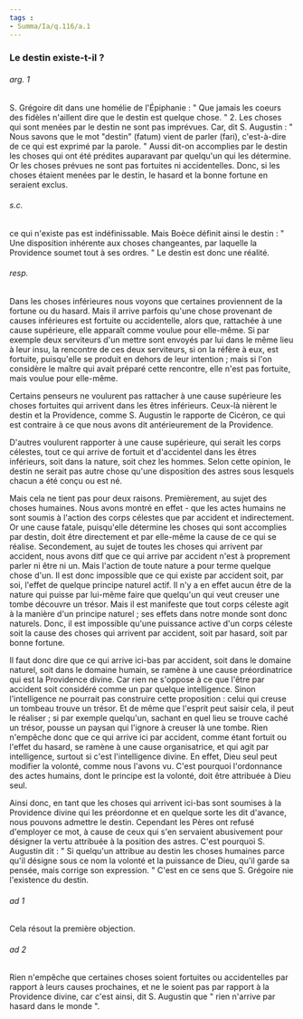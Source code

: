 ```yaml
---
tags : 
- Summa/Ia/q.116/a.1
---
```


### Le destin existe-t-il ?



###### arg. 1
S. Grégoire dit dans une homélie de l'Épiphanie : " Que jamais les coeurs des fidèles n'aillent dire que le destin est quelque chose. " 2. Les choses qui sont menées par le destin ne sont pas imprévues. Car, dit S. Augustin : " Nous savons que le mot "destin" (fatum) vient de parler (fari), c'est-à-dire de ce qui est exprimé par la parole. " Aussi dit-on accomplies par le destin les choses qui ont été prédites auparavant par quelqu'un qui les détermine. Or les choses prévues ne sont pas fortuites ni accidentelles. Donc, si les choses étaient menées par le destin, le hasard et la bonne fortune en seraient exclus. 

###### s.c.
ce qui n'existe pas est indéfinissable. Mais Boèce définit ainsi le destin : " Une disposition inhérente aux choses changeantes, par laquelle la Providence soumet tout à ses ordres. " Le destin est donc une réalité. 

###### resp.
Dans les choses inférieures nous voyons que certaines proviennent de la fortune ou du hasard. Mais il arrive parfois qu'une chose provenant de causes inférieures est fortuite ou accidentelle, alors que, rattachée à une cause supérieure, elle apparaît comme voulue pour elle-même. Si par exemple deux serviteurs d'un mettre sont envoyés par lui dans le même lieu à leur insu, la rencontre de ces deux serviteurs, si on la réfère à eux, est fortuite, puisqu'elle se produit en dehors de leur intention ; mais si l'on considère le maître qui avait préparé cette rencontre, elle n'est pas fortuite, mais voulue pour elle-même. 

Certains penseurs ne voulurent pas rattacher à une cause supérieure les choses fortuites qui arrivent dans les êtres inférieurs. Ceux-là nièrent le destin et la Providence, comme S. Augustin le rapporte de Cicéron, ce qui est contraire à ce que nous avons dit antérieurement de la Providence. 

D'autres voulurent rapporter à une cause supérieure, qui serait les corps célestes, tout ce qui arrive de fortuit et d'accidentel dans les êtres inférieurs, soit dans la nature, soit chez les hommes. Selon cette opinion, le destin ne serait pas autre chose qu'une disposition des astres sous lesquels chacun a été conçu ou est né. 

Mais cela ne tient pas pour deux raisons. Premièrement, au sujet des choses humaines. Nous avons montré en effet - que les actes humains ne sont soumis à l'action des corps célestes que par accident et indirectement. Or une cause fatale, puisqu'elle détermine les choses qui sont accomplies par destin, doit être directement et par elle-même la cause de ce qui se réalise. Secondement, au sujet de toutes les choses qui arrivent par accident, nous avons ditf que ce qui arrive par accident n'est à proprement parler ni être ni un. Mais l'action de toute nature a pour terme quelque chose d'un. Il est donc impossible que ce qui existe par accident soit, par soi, l'effet de quelque principe naturel actif. Il n'y a en effet aucun être de la nature qui puisse par lui-même faire que quelqu'un qui veut creuser une tombe découvre un trésor. Mais il est manifeste que tout corps céleste agit à la manière d'un principe naturel ; ses effets dans notre monde sont donc naturels. Donc, il est impossible qu'une puissance active d'un corps céleste soit la cause des choses qui arrivent par accident, soit par hasard, soit par bonne fortune. 

Il faut donc dire que ce qui arrive ici-bas par accident, soit dans le domaine naturel, soit dans le domaine humain, se ramène à une cause préordinatrice qui est la Providence divine. Car rien ne s'oppose à ce que l'être par accident soit considéré comme un par quelque intelligence. Sinon l'intelligence ne pourrait pas construire cette proposition : celui qui creuse un tombeau trouve un trésor. Et de même que l'esprit peut saisir cela, il peut le réaliser ; si par exemple quelqu'un, sachant en quel lieu se trouve caché un trésor, pousse un paysan qui l'ignore à creuser là une tombe. Rien n'empêche donc que ce qui arrive ici par accident, comme étant fortuit ou l'effet du hasard, se ramène à une cause organisatrice, et qui agit par intelligence, surtout si c'est l'intelligence divine. En effet, Dieu seul peut modifier la volonté, comme nous l'avons vu. C'est pourquoi l'ordonnance des actes humains, dont le principe est la volonté, doit être attribuée à Dieu seul. 

Ainsi donc, en tant que les choses qui arrivent ici-bas sont soumises à la Providence divine qui les préordonne et en quelque sorte les dit d'avance, nous pouvons admettre le destin. Cependant les Pères ont refusé d'employer ce mot, à cause de ceux qui s'en servaient abusivement pour désigner la vertu attribuée à la position des astres. C'est pourquoi S. Augustin dit : " Si quelqu'un attribue au destin les choses humaines parce qu'il désigne sous ce nom la volonté et la puissance de Dieu, qu'il garde sa pensée, mais corrige son expression. " C'est en ce sens que S. Grégoire nie l'existence du destin. 

###### ad 1
Cela résout la première objection. 

###### ad 2
Rien n'empêche que certaines choses soient fortuites ou accidentelles par rapport à leurs causes prochaines, et ne le soient pas par rapport à la Providence divine, car c'est ainsi, dit S. Augustin que " rien n'arrive par hasard dans le monde ". 

